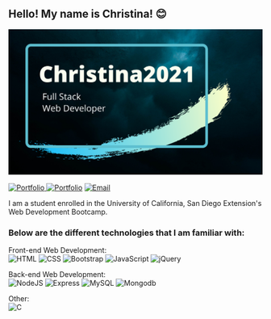 ## Hello! My name is Christina! 😊

<!--
**Christina2021/Christina2021** is a ✨ _special_ ✨ repository because its `README.md` (this file) appears on your GitHub profile.

Here are some ideas to get you started:

- 🔭 I’m currently working on ...
- 🌱 I’m currently learning ...
- 👯 I’m looking to collaborate on ...
- 🤔 I’m looking for help with ...
- 💬 Ask me about ...
- 📫 How to reach me: ...
- 😄 Pronouns: ...
- ⚡ Fun fact: ...
-->

![My Banner](./images/github-profile-image-1.png)
<p>
    <a href="https://christina2021.github.io/My-Portfolio/"><img src="https://img.shields.io/badge/MyPortfolio-success?style=flat" alt="Portfolio">
    <a href="https://www.linkedin.com/in/christina2021/"><img src="https://img.shields.io/badge/LinkedIn-blue?style=flat&logo=linkedin&labelColor=blue" alt="Portfolio"></a>
    <a href="mailto:codechristina2021@gmail.com?subject=Hello!"><img src="https://img.shields.io/badge/Email-important?style=flat" alt="Email"></a>
</p>

I am a student enrolled in the University of California, San Diego Extension's Web Development Bootcamp.

### Below are the different technologies that I am familiar with:

Front-end Web Development:<br>
![HTML](https://img.shields.io/badge/html5%20-%23E34F26.svg?&style=for-the-badge&logo=html5&logoColor=white) ![CSS](https://img.shields.io/badge/css3%20-%231572B6.svg?&style=for-the-badge&logo=css3&logoColor=white) ![Bootstrap](https://img.shields.io/badge/bootstrap%20-%23563D7C.svg?&style=for-the-badge&logo=bootstrap&logoColor=white) ![JavaScript](https://img.shields.io/badge/javascript%20-%23323330.svg?&style=for-the-badge&logo=javascript&logoColor=%23F7DF1E) ![jQuery](https://img.shields.io/badge/jquery%20-%230769AD.svg?&style=for-the-badge&logo=jquery&logoColor=white)


Back-end Web Development:<br>
![NodeJS](https://img.shields.io/badge/node.js%20-%2343853D.svg?&style=for-the-badge&logo=node.js&logoColor=white) ![Express](https://img.shields.io/badge/Express.js-404D59?style=for-the-badge) ![MySQL](https://img.shields.io/badge/MySQL-00000F?style=for-the-badge&logo=mysql&logoColor=white) ![Mongodb](https://img.shields.io/badge/MongoDB-4EA94B?style=for-the-badge&logo=mongodb&logoColor=white)


Other:<br>
![C](https://img.shields.io/badge/C-00599C?style=for-the-badge&logo=c&logoColor=white)
<br>


